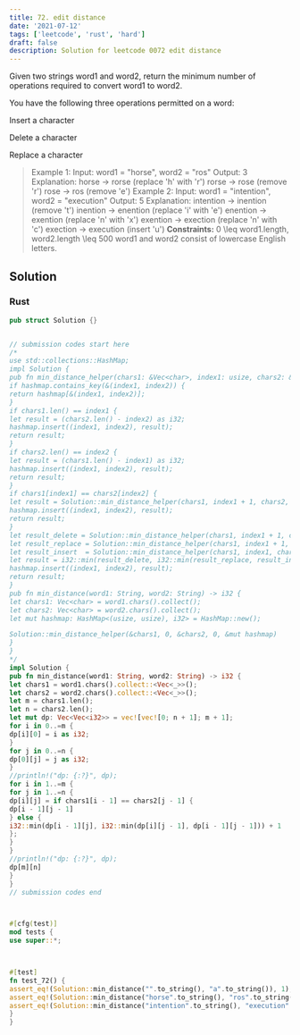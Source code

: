 ```yaml
---
title: 72. edit distance
date: '2021-07-12'
tags: ['leetcode', 'rust', 'hard']
draft: false
description: Solution for leetcode 0072 edit distance
---
```




Given two strings word1 and word2, return the minimum number of operations required to convert word1 to word2.

You have the following three operations permitted on a word:



Insert a character

Delete a character

Replace a character





>   Example 1:
>   Input: word1 <TeX>=</TeX> "horse", word2 <TeX>=</TeX> "ros"
>   Output: 3
>   Explanation:
>   horse -> rorse (replace 'h' with 'r')
>   rorse -> rose (remove 'r')
>   rose -> ros (remove 'e')
>   Example 2:
>   Input: word1 <TeX>=</TeX> "intention", word2 <TeX>=</TeX> "execution"
>   Output: 5
>   Explanation:
>   intention -> inention (remove 't')
>   inention -> enention (replace 'i' with 'e')
>   enention -> exention (replace 'n' with 'x')
>   exention -> exection (replace 'n' with 'c')
>   exection -> execution (insert 'u')
**Constraints:**
>   	0 <TeX>\leq</TeX> word1.length, word2.length <TeX>\leq</TeX> 500
>   	word1 and word2 consist of lowercase English letters.


## Solution


### Rust
```rust
pub struct Solution {}


// submission codes start here
/*
use std::collections::HashMap;
impl Solution {
pub fn min_distance_helper(chars1: &Vec<char>, index1: usize, chars2: &Vec<char>, index2: usize, hashmap: &mut HashMap<(usize, usize), i32>) -> i32 {
if hashmap.contains_key(&(index1, index2)) {
return hashmap[&(index1, index2)];
}
if chars1.len() == index1 {
let result = (chars2.len() - index2) as i32;
hashmap.insert((index1, index2), result);
return result;
}
if chars2.len() == index2 {
let result = (chars1.len() - index1) as i32;
hashmap.insert((index1, index2), result);
return result;
}
if chars1[index1] == chars2[index2] {
let result = Solution::min_distance_helper(chars1, index1 + 1, chars2, index2 + 1, hashmap);
hashmap.insert((index1, index2), result);
return result;
}
let result_delete = Solution::min_distance_helper(chars1, index1 + 1, chars2, index2, hashmap);
let result_replace = Solution::min_distance_helper(chars1, index1 + 1, chars2, index2 + 1, hashmap);
let result_insert  = Solution::min_distance_helper(chars1, index1, chars2, index2 + 1, hashmap);
let result = i32::min(result_delete, i32::min(result_replace, result_insert)) + 1;
hashmap.insert((index1, index2), result);
return result;
}
pub fn min_distance(word1: String, word2: String) -> i32 {
let chars1: Vec<char> = word1.chars().collect();
let chars2: Vec<char> = word2.chars().collect();
let mut hashmap: HashMap<(usize, usize), i32> = HashMap::new();

Solution::min_distance_helper(&chars1, 0, &chars2, 0, &mut hashmap)
}
}
*/
impl Solution {
pub fn min_distance(word1: String, word2: String) -> i32 {
let chars1 = word1.chars().collect::<Vec<_>>();
let chars2 = word2.chars().collect::<Vec<_>>();
let m = chars1.len();
let n = chars2.len();
let mut dp: Vec<Vec<i32>> = vec![vec![0; n + 1]; m + 1];
for i in 0..=m {
dp[i][0] = i as i32;
}
for j in 0..=n {
dp[0][j] = j as i32;
}
//println!("dp: {:?}", dp);
for i in 1..=m {
for j in 1..=n {
dp[i][j] = if chars1[i - 1] == chars2[j - 1] {
dp[i - 1][j - 1]
} else {
i32::min(dp[i - 1][j], i32::min(dp[i][j - 1], dp[i - 1][j - 1])) + 1
};
}
}
//println!("dp: {:?}", dp);
dp[m][n]
}
}
// submission codes end



#[cfg(test)]
mod tests {
use super::*;



#[test]
fn test_72() {
assert_eq!(Solution::min_distance("".to_string(), "a".to_string()), 1);
assert_eq!(Solution::min_distance("horse".to_string(), "ros".to_string()), 3);
assert_eq!(Solution::min_distance("intention".to_string(), "execution".to_string()), 5);
}
}

```

